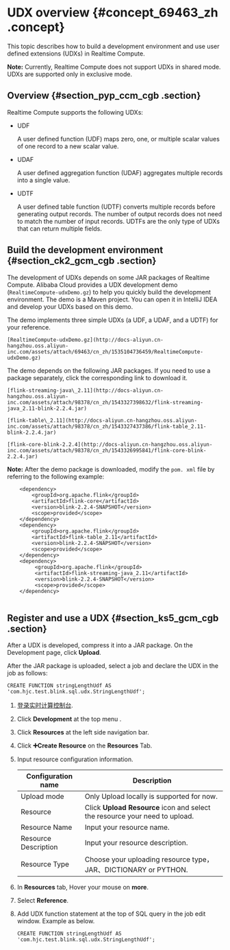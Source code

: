 # UDX overview {#concept_69463_zh .concept}

This topic describes how to build a development environment and use user defined extensions \(UDXs\) in Realtime Compute.

**Note:** Currently, Realtime Compute does not support UDXs in shared mode. UDXs are supported only in exclusive mode.

## Overview {#section_pyp_ccm_cgb .section}

Realtime Compute supports the following UDXs:

-   UDF

    A user defined function \(UDF\) maps zero, one, or multiple scalar values of one record to a new scalar value.

-   UDAF

    A user defined aggregation function \(UDAF\) aggregates multiple records into a single value.

-   UDTF

    A user defined table function \(UDTF\) converts multiple records before generating output records. The number of output records does not need to match the number of input records. UDTFs are the only type of UDXs that can return multiple fields.


## Build the development environment {#section_ck2_gcm_cgb .section}

The development of UDXs depends on some JAR packages of Realtime Compute. Alibaba Cloud provides a UDX development demo \(`RealtimeCompute-udxDemo.gz`\) to help you quickly build the development environment. The demo is a Maven project. You can open it in IntelliJ IDEA and develop your UDXs based on this demo.

The demo implements three simple UDXs \(a UDF, a UDAF, and a UDTF\) for your reference.

`[RealtimeCompute-udxDemo.gz](http://docs-aliyun.cn-hangzhou.oss.aliyun-inc.com/assets/attach/69463/cn_zh/1535104736459/RealtimeCompute-udxDemo.gz)`

The demo depends on the following JAR packages. If you need to use a package separately, click the corresponding link to download it.

`[flink-streaming-java\_2.11](http://docs-aliyun.cn-hangzhou.oss.aliyun-inc.com/assets/attach/98378/cn_zh/1543327398632/flink-streaming-java_2.11-blink-2.2.4.jar)`

`[flink-table\_2.11](http://docs-aliyun.cn-hangzhou.oss.aliyun-inc.com/assets/attach/98378/cn_zh/1543327437386/flink-table_2.11-blink-2.2.4.jar)`

`[flink-core-blink-2.2.4](http://docs-aliyun.cn-hangzhou.oss.aliyun-inc.com/assets/attach/98378/cn_zh/1543326995841/flink-core-blink-2.2.4.jar)`

**Note:** After the demo package is downloaded, modify the `pom. xml` file by referring to the following example:

```language-java
    <dependency>
        <groupId>org.apache.flink</groupId>
        <artifactId>flink-core</artifactId>
        <version>blink-2.2.4-SNAPSHOT</version>
        <scope>provided</scope>
    </dependency>
    <dependency>
        <groupId>org.apache.flink</groupId>
        <artifactId>flink-table_2.11</artifactId>
        <version>blink-2.2.4-SNAPSHOT</version>
        <scope>provided</scope>
    </dependency> 
    <dependency>
         <groupId>org.apache.flink</groupId>
         <artifactId>flink-streaming-java_2.11</artifactId> 
         <version>blink-2.2.4-SNAPSHOT</version>
         <scope>provided</scope>
    </dependency>
				
```

## Register and use a UDX {#section_ks5_gcm_cgb .section}

After a UDX is developed, compress it into a JAR package. On the Development page, click **Upload**.

After the JAR package is uploaded, select a job and declare the UDX in the job as follows:

```language-SQL
CREATE FUNCTION stringLengthUdf AS 'com.hjc.test.blink.sql.udx.StringLengthUdf';
```

1.  [登录实时计算控制台](https://stream.console.aliyun.com).
2.  Click **Development** at the top menu .
3.  Click **Resources** at the left side navigation bar.
4.  Click **➕Create Resource** on the **Resources** Tab.
5.  Input resource configuration information.

    |Configuration name|Description|
    |------------------|-----------|
    |Upload mode|Only Upload locally is supported for now.|
    |Resource|Click **Upload Resource** icon and select the resource your need to upload.|
    |Resource Name|Input your resource name.|
    |Resource Description|Input your resource description.|
    |Resource Type|Choose your uploading resource type，JAR、DICTIONARY or PYTHON.|

6.  In **Resources** tab, Hover your mouse on **more**.
7.  Select **Reference**.
8.  Add UDX function statement at the top of SQL query in the job edit window. Example as below.

    ``` {#codeblock_ni6_4hw_9vo .language-SQL}
    CREATE FUNCTION stringLengthUdf AS 'com.hjc.test.blink.sql.udx.StringLengthUdf';
    ```


